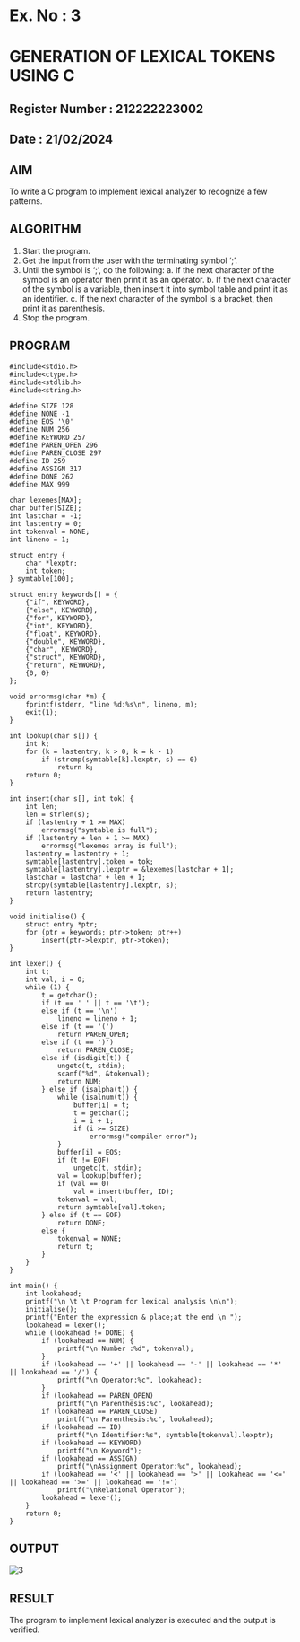 # Ex. No : 3	
# GENERATION OF LEXICAL TOKENS USING C
## Register Number : 212222223002
## Date : 21/02/2024

## AIM   
To write a C program to implement lexical analyzer to recognize a few patterns.

## ALGORITHM
1)	Start the program.
2)	Get the input from the user with the terminating symbol ‘;’.
3)	Until the symbol is ‘;’, do the following:
         a.	If the next character of the symbol is an operator then print it as an operator.
         b.	If the next character of the symbol is a variable, then insert it into symbol table and print it as an identifier.
         c.	If the next character of the symbol is a bracket, then print it as parenthesis.
4)	Stop the program.


## PROGRAM
```
#include<stdio.h>
#include<ctype.h>
#include<stdlib.h>
#include<string.h>

#define SIZE 128
#define NONE -1
#define EOS '\0'
#define NUM 256
#define KEYWORD 257
#define PAREN_OPEN 296
#define PAREN_CLOSE 297
#define ID 259
#define ASSIGN 317
#define DONE 262
#define MAX 999

char lexemes[MAX];
char buffer[SIZE];
int lastchar = -1;
int lastentry = 0;
int tokenval = NONE;
int lineno = 1;

struct entry {
    char *lexptr;
    int token;
} symtable[100];

struct entry keywords[] = {
    {"if", KEYWORD},
    {"else", KEYWORD},
    {"for", KEYWORD},
    {"int", KEYWORD},
    {"float", KEYWORD},
    {"double", KEYWORD},
    {"char", KEYWORD},
    {"struct", KEYWORD},
    {"return", KEYWORD},
    {0, 0}
};

void errormsg(char *m) {
    fprintf(stderr, "line %d:%s\n", lineno, m);
    exit(1);
}

int lookup(char s[]) {
    int k;
    for (k = lastentry; k > 0; k = k - 1)
        if (strcmp(symtable[k].lexptr, s) == 0)
            return k;
    return 0;
}

int insert(char s[], int tok) {
    int len;
    len = strlen(s);
    if (lastentry + 1 >= MAX)
        errormsg("symtable is full");
    if (lastentry + len + 1 >= MAX)
        errormsg("lexemes array is full");
    lastentry = lastentry + 1;
    symtable[lastentry].token = tok;
    symtable[lastentry].lexptr = &lexemes[lastchar + 1];
    lastchar = lastchar + len + 1;
    strcpy(symtable[lastentry].lexptr, s);
    return lastentry;
}

void initialise() {
    struct entry *ptr;
    for (ptr = keywords; ptr->token; ptr++)
        insert(ptr->lexptr, ptr->token);
}

int lexer() {
    int t;
    int val, i = 0;
    while (1) {
        t = getchar();
        if (t == ' ' || t == '\t');
        else if (t == '\n')
            lineno = lineno + 1;
        else if (t == '(')
            return PAREN_OPEN;
        else if (t == ')')
            return PAREN_CLOSE;
        else if (isdigit(t)) {
            ungetc(t, stdin);
            scanf("%d", &tokenval);
            return NUM;
        } else if (isalpha(t)) {
            while (isalnum(t)) {
                buffer[i] = t;
                t = getchar();
                i = i + 1;
                if (i >= SIZE)
                    errormsg("compiler error");
            }
            buffer[i] = EOS;
            if (t != EOF)
                ungetc(t, stdin);
            val = lookup(buffer);
            if (val == 0)
                val = insert(buffer, ID);
            tokenval = val;
            return symtable[val].token;
        } else if (t == EOF)
            return DONE;
        else {
            tokenval = NONE;
            return t;
        }
    }
}

int main() {
    int lookahead;
    printf("\n \t \t Program for lexical analysis \n\n");
    initialise();
    printf("Enter the expression & place;at the end \n ");
    lookahead = lexer();
    while (lookahead != DONE) {
        if (lookahead == NUM) {
            printf("\n Number :%d", tokenval);
        }
        if (lookahead == '+' || lookahead == '-' || lookahead == '*' || lookahead == '/') {
            printf("\n Operator:%c", lookahead);
        }
        if (lookahead == PAREN_OPEN)
            printf("\n Parenthesis:%c", lookahead);
        if (lookahead == PAREN_CLOSE)
            printf("\n Parenthesis:%c", lookahead);
        if (lookahead == ID)
            printf("\n Identifier:%s", symtable[tokenval].lexptr);
        if (lookahead == KEYWORD)
            printf("\n Keyword");
        if (lookahead == ASSIGN)
            printf("\nAssignment Operator:%c", lookahead);
        if (lookahead == '<' || lookahead == '>' || lookahead == '<=' || lookahead == '>=' || lookahead == '!=') 
            printf("\nRelational Operator");
        lookahead = lexer();
    }
    return 0;
}
```


## OUTPUT 
![3](https://github.com/MohammedMuzammil13/19CS409-Compiler-Design-Lab/assets/119291664/ade7739f-a8f0-44be-a8c3-ff66717cf57b)


## RESULT
The program to implement lexical analyzer is executed and the output is verified.
